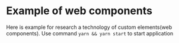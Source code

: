 # Example of web components

Here is example for research a technology of custom elements(web components).
Use command `yarn && yarn start` to start application
